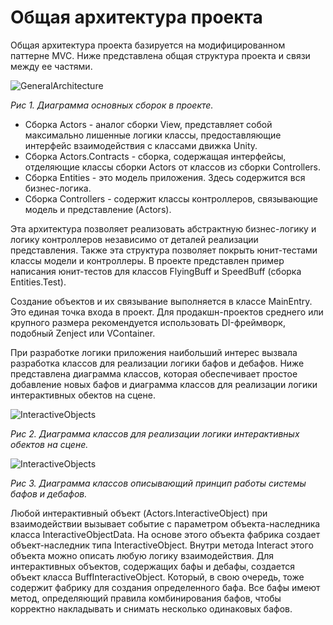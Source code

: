 # Общая архитектура проекта

Общая архитектура проекта базируется на модифицированном паттерне MVC. Ниже представлена общая структура проекта и связи между ее частями.

![GeneralArchitecture](https://github.com/dezhurko/faraway-platformer/assets/7524653/6dbe3220-bdf0-489d-81a1-7db9d8c89df3)

*Рис 1. Диаграмма основных сборок в проекте.*

* Сборка Actors - аналог сборки View, представляет собой максимально лишенные логики классы, предоставляющие интерфейс взаимодействия с классами движка Unity.
* Сборка Actors.Contracts - сборка, содержащая интерфейсы, отделяющие классы сборки Actors от классов из сборки Controllers.
* Сборка Entities - это модель приложения. Здесь содержится вся бизнес-логика.
* Сборка Controllers - содержит классы контроллеров, связывающие модель и представление (Actors).

Эта архитектура позволяет реализовать абстрактную бизнес-логику и логику контроллеров независимо от деталей реализации представления.
Также эта структура позволяет покрыть юнит-тестами классы модели и контроллеры.
В проекте представлен пример написания юнит-тестов для классов FlyingBuff и SpeedBuff (сборка Entities.Test).

Создание объектов и их связывание выполняется в классе MainEntry. Это единая точка входа в проект. Для продакшн-проектов среднего или крупного размера рекомендуется использовать DI-фреймворк, подобный Zenject или VContainer.

При разработке логики приложения наибольший интерес вызвала разработка классов для реализации логики бафов и дебафов.
Ниже представлена диаграмма классов, которая обеспечивает простое добавление новых бафов и диаграмма классов для реализации логики интерактивных обектов на сцене.

![InteractiveObjects](https://github.com/dezhurko/faraway-platformer/assets/7524653/2e22d365-5815-4a3c-8230-65d108931759)

*Рис 2. Диаграмма классов для реализации логики интерактивных обектов на сцене.*

![InteractiveObjects](https://github.com/dezhurko/faraway-platformer/assets/7524653/8df9d9f2-b3f9-47b8-b7ac-c917102b4b41)

*Рис 3. Диаграмма классов описывающий принцип работы системы бафов и дебафов.*

Любой интерактивный объект (Actors.InteractiveObject) при взаимодействии вызывает событие с параметром объекта-наследника класса InteractiveObjectData. На основе этого объекта фабрика создает объект-наследник типа InteractiveObject.
Внутри метода Interact этого объекта можно описать любую логику взаимодействия. Для интерактивных объектов, содержащих бафы и дебафы, создается объект класса BuffInteractiveObject. Который, в свою очередь, тоже содержит фабрику для создания определенного бафа.
Все бафы имеют метод, определяющий правила комбинирования бафов, чтобы корректно накладывать и снимать несколько одинаковых бафов.
